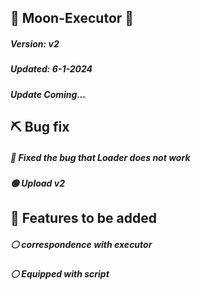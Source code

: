 ## 🌚 Moon-Executor 🌚
##### Version: v2
##### Updated: 6-1-2024
##### Update Coming...

## ⛏️ Bug fix
##### 🔴 Fixed the bug that Loader does not work
##### 🟢 Upload v2

## 🤔 Features to be added
##### ⚪️ correspondence with executor
##### ⚪️ Equipped with script

